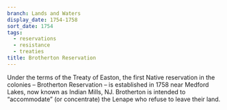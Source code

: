 ```yaml
---
branch: Lands and Waters
display_date: 1754-1758
sort_date: 1754
tags:
  - reservations
  - resistance
  - treaties
title: Brotherton Reservation
---
```


Under the terms of the Treaty of Easton, the first Native reservation in the colonies – Brotherton Reservation – is established in 1758 near Medford Lakes, now known as Indian Mills, NJ. Brotherton is intended to “accommodate” (or concentrate) the Lenape who refuse to leave their land.
